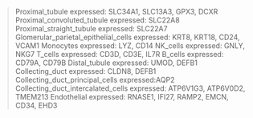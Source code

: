 >Proximal_tubule
expressed: SLC34A1, SLC13A3, GPX3, DCXR
>Proximal_convoluted_tubule
expressed: SLC22A8
>Proximal_straight_tubule
expressed: SLC22A7
>Glomerular_parietal_epithelial_cells
expressed: KRT8, KRT18, CD24, VCAM1
>Monocytes
expressed: LYZ, CD14
>NK_cells
expressed: GNLY, NKG7
>T_cells
expressed: CD3D, CD3E, IL7R
>B_cells
expressed: CD79A, CD79B
>Distal_tubule
expressed: UMOD, DEFB1
>Collecting_duct
expressed: CLDN8, DEFB1
>Collecting_duct_principal_cells
expressed:AQP2
>Collecting_duct_intercalated_cells
expressed: ATP6V1G3, ATP6V0D2, TMEM213
>Endothelial
expressed: RNASE1, IFI27, RAMP2, EMCN, CD34, EHD3 

